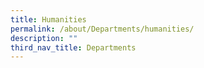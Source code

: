 ```yaml
---
title: Humanities
permalink: /about/Departments/humanities/
description: ""
third_nav_title: Departments
---
```

